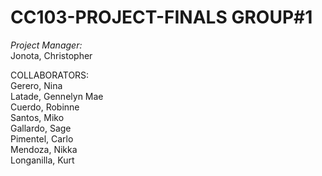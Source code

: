# CC103-PROJECT-FINALS GROUP#1

*Project Manager:*
<br>  Jonota, Christopher<br>
   
COLLABORATORS:
<br> Gerero, Nina
<br>   Latade, Gennelyn Mae 
<br>   Cuerdo, Robinne <br>
   Santos, Miko <br>
   Gallardo, Sage<br>
   Pimentel, Carlo<br>
   Mendoza, Nikka<br>
   Longanilla, Kurt<br>




   

